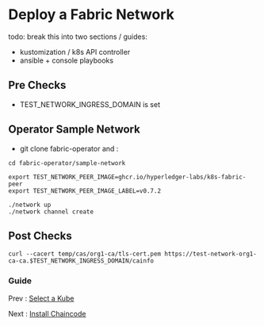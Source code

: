 # Deploy a Fabric Network 

todo: break this into two sections / guides:
- kustomization / k8s API controller
- ansible + console playbooks



## Pre Checks 

- TEST_NETWORK_INGRESS_DOMAIN is set 



## Operator Sample Network 

- git clone fabric-operator and : 

```shell
cd fabric-operator/sample-network

export TEST_NETWORK_PEER_IMAGE=ghcr.io/hyperledger-labs/k8s-fabric-peer
export TEST_NETWORK_PEER_IMAGE_LABEL=v0.7.2

./network up
./network channel create 
```



## Post Checks 

```shell
curl --cacert temp/cas/org1-ca/tls-cert.pem https://test-network-org1-ca-ca.$TEST_NETWORK_INGRESS_DOMAIN/cainfo
```





### Guide

Prev : [Select a Kube](10-kube.md)

Next : [Install Chaincode](30-chaincode.md)

